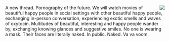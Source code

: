 <img src="http://scripting.com/images/2020/04/08/enochChoi.png" border="0" align="right">A new thread. Pornography of the future. We will watch movies of beautiful happy people in social settings with other beautiful happy people, exchanging in-person conversation, experiencing exotic smells and waves of oxytocin. Multitudes of beautiful, interesting and happy people wander by, exchanging knowing glances and suggestive smiles. No one is wearing a mask. Their faces are literally naked. In public. Naked. Va va voom. 
